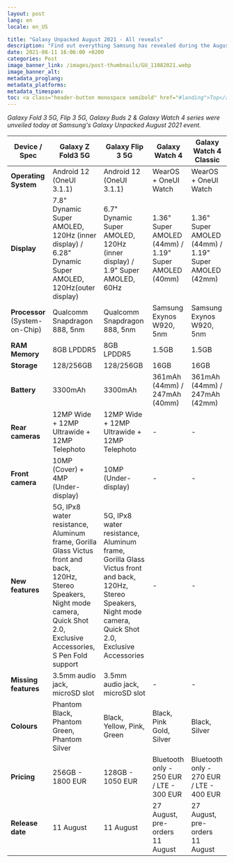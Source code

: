 ```yaml
---
layout: post
lang: en
locale: en_US

title: "Galaxy Unpacked August 2021 - All reveals"
description: "Find out everything Samsung has revealed during the August Unpacked event."
date: 2021-08-11 16:06:00 +0200
categories: Post
image_banner_link: /images/post-thumbnails/GU_11082021.webp
image_banner_alt: 
metadata_proglang:
metadata_platforms:
metadata_timespan:
toc: <a class="header-button monospace semibold" href="#landing">Top</a>
---
```

*Galaxy Fold 3 5G, Flip 3 5G, Galaxy Buds 2 & Galaxy Watch 4 series were unveiled today at Samsung's Galaxy Unpacked August 2021 event.*

| **Device / Spec** | **Galaxy Z Fold3 5G** | **Galaxy Flip 3 5G** | **Galaxy Watch 4** | **Galaxy Watch 4 Classic** |
| ------------- | ----------------- | ---------------- | -------------- | ---------------------- |
| **Operating System** | Android 12 (OneUI 3.1.1) | Android 12 (OneUI 3.1.1) | WearOS + OneUI Watch | WearOS + OneUI Watch |
| **Display** | 7.8" Dynamic Super AMOLED, 120Hz (inner display) / 6.28" Dynamic Super AMOLED, 120Hz(outer display) | 6.7" Dynamic Super AMOLED, 120Hz (inner display) / 1.9" Super AMOLED, 60Hz | 1.36" Super AMOLED (44mm) / 1.19" Super AMOLED (40mm) | 1.36" Super AMOLED (44mm) / 1.19" Super AMOLED (42mm) |
| **Processor** (System-on-Chip) | Qualcomm Snapdragon 888, 5nm | Qualcomm Snapdragon 888, 5nm | Samsung Exynos W920, 5nm | Samsung Exynos W920, 5nm |
| **RAM Memory** | 8GB LPDDR5 | 8GB LPDDR5 | 1.5GB | 1.5GB |
| **Storage** | 128/256GB | 128/256GB | 16GB | 16GB |
| **Battery** | 3300mAh | 3300mAh | 361mAh (44mm) / 247mAh (40mm) | 361mAh (44mm) / 247mAh (42mm) |
| **Rear cameras** | 12MP Wide + 12MP Ultrawide + 12MP Telephoto | 12MP Wide + 12MP Ultrawide + 12MP Telephoto | - | - |
| **Front camera** | 10MP (Cover) + 4MP (Under-display) | 10MP (Under-display) | - | - |
| **New features** | 5G, IPx8 water resistance, Aluminum frame, Gorilla Glass Victus front and back, 120Hz, Stereo Speakers, Night mode camera, Quick Shot 2.0, Exclusive Accessories, S Pen Fold support | 5G, IPx8 water resistance, Aluminum frame, Gorilla Glass Victus front and back, 120Hz, Stereo Speakers, Night mode camera, Quick Shot 2.0, Exclusive Accessories | - | - |
| **Missing features** | 3.5mm audio jack, microSD slot | 3.5mm audio jack, microSD slot | - | - |
| **Colours** | Phantom Black, Phantom Green, Phantom Silver | Black, Yellow, Pink, Green | Black, Pink Gold, Silver | Black, Silver |
| **Pricing** | 256GB - 1800 EUR | 128GB - 1050 EUR | Bluetooth only - 250 EUR / LTE - 300 EUR | Bluetooth only - 270 EUR / LTE - 400 EUR |
| **Release date** | 11 August | 11 August | 27 August, pre-orders 11 August | 27 August, pre-orders 11 August |
